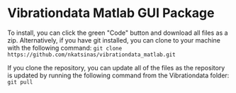 # Vibrationdata Matlab GUI Package
To install, you can click the green "Code" button and download all files as a zip. Alternatively, if you have git installed, you can clone to your machine with the following command:
`git clone https://github.com/nkatsinas/vibrationdata_matlab.git`

If you clone the repository, you can update all of the files as the repository is updated by running the following command from the Vibrationdata folder:
`git pull` 